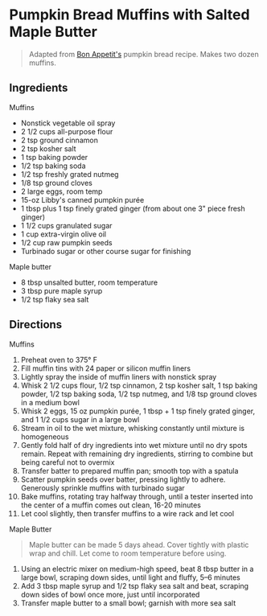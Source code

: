 # Pumpkin Bread Muffins with Salted Maple Butter

> Adapted from [Bon Appetit's](https://www.bonappetit.com/recipe/pumpkin-bread-with-salted-maple-butter/amp) pumpkin bread recipe. Makes two dozen muffins.

## Ingredients

Muffins
* Nonstick vegetable oil spray
* 2 1/2 cups all-purpose flour
* 2 tsp ground cinnamon
* 2 tsp kosher salt
* 1 tsp baking powder
* 1/2 tsp baking soda
* 1/2 tsp freshly grated nutmeg
* 1/8 tsp ground cloves
* 2 large eggs, room temp
* 15-oz Libby's canned pumpkin purée
* 1 tbsp plus 1 tsp finely grated ginger (from about one 3" piece fresh ginger)
* 1 1/2 cups granulated sugar
* 1 cup extra-virgin olive oil
* 1/2 cup raw pumpkin seeds
* Turbinado sugar or other course sugar for finishing

Maple butter
* 8 tbsp unsalted butter, room temperature
* 3 tbsp pure maple syrup
* 1/2 tsp flaky sea salt

## Directions
Muffins
1. Preheat oven to 375° F
1. Fill muffin tins with 24 paper or silicon muffin liners
1. Lightly spray the inside of muffin liners with nonstick spray
1. Whisk 2 1/2 cups flour, 1/2 tsp cinnamon, 2 tsp kosher salt, 1 tsp baking powder, 1/2 tsp baking soda, 1/2 tsp nutmeg, and 1/8 tsp ground cloves in a medium bowl
1. Whisk 2 eggs, 15 oz pumpkin purée, 1 tbsp + 1 tsp finely grated ginger, and 1 1/2 cups sugar in a large bowl
1. Stream in oil to the wet mixture, whisking constantly until mixture is homogeneous
1. Gently fold half of dry ingredients into wet mixture until no dry spots remain. Repeat with remaining dry ingredients, stirring to combine but being careful not to overmix
1. Transfer batter to prepared muffin pan; smooth top with a spatula
1. Scatter pumpkin seeds over batter, pressing lightly to adhere. Generously sprinkle muffins with turbinado sugar
1. Bake muffins, rotating tray halfway through, until a tester inserted into the center of a muffin comes out clean, 16-20 minutes
1. Let cool slightly, then transfer muffins to a wire rack and let cool

Maple Butter
> Maple butter can be made 5 days ahead. Cover tightly with plastic wrap and chill. Let come to room temperature before using.

1. Using an electric mixer on medium-high speed, beat 8 tbsp butter in a large bowl, scraping down sides, until light and fluffy, 5–6 minutes
1. Add 3 tbsp maple syrup and 1/2 tsp flaky sea salt and beat, scraping down sides of bowl once more, just until incorporated
1. Transfer maple butter to a small bowl; garnish with more sea salt
